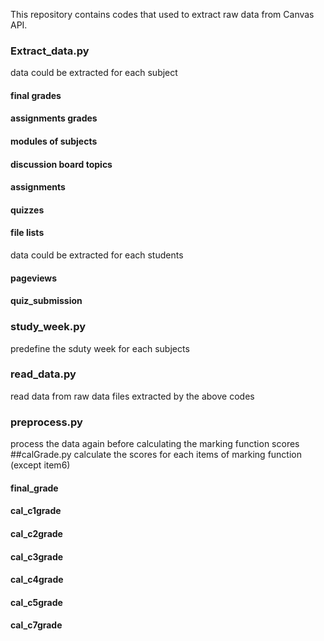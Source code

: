 This repository contains codes that used to extract raw data from Canvas API.

### Extract_data.py
data could be extracted for each subject
#### final grades
#### assignments grades
#### modules of subjects
#### discussion board topics
#### assignments
#### quizzes
#### file lists
data could be extracted for each students
#### pageviews
#### quiz_submission

### study_week.py
predefine the sduty week for each subjects
### read_data.py
read data from raw data files extracted by the above codes
### preprocess.py
process the data again before calculating the marking function scores
##calGrade.py
calculate the scores for each items of marking function (except item6)
####  final_grade
#### cal_c1grade
#### cal_c2grade
#### cal_c3grade
#### cal_c4grade
#### cal_c5grade
#### cal_c7grade
